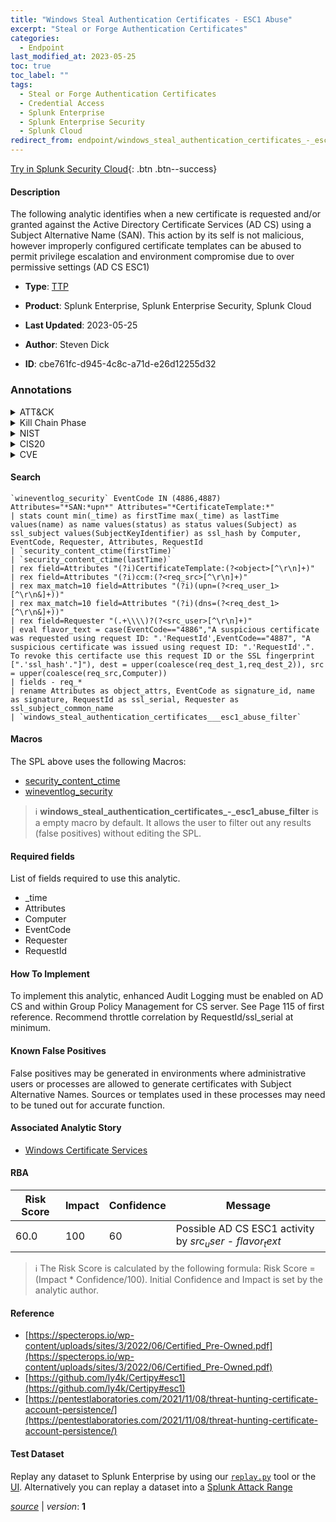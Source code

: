 ```yaml
---
title: "Windows Steal Authentication Certificates - ESC1 Abuse"
excerpt: "Steal or Forge Authentication Certificates"
categories:
  - Endpoint
last_modified_at: 2023-05-25
toc: true
toc_label: ""
tags:
  - Steal or Forge Authentication Certificates
  - Credential Access
  - Splunk Enterprise
  - Splunk Enterprise Security
  - Splunk Cloud
redirect_from: endpoint/windows_steal_authentication_certificates_-_esc1_abuse/
---
```




[Try in Splunk Security Cloud](https://www.splunk.com/en_us/cyber-security.html){: .btn .btn--success}

#### Description

The following analytic identifies when a new certificate is requested and/or granted against the Active Directory Certificate Services (AD CS) using a Subject Alternative Name (SAN). This action by its self is not malicious, however improperly configured certificate templates can be abused to permit privilege escalation and environment compromise due to over permissive settings (AD CS ESC1)

- **Type**: [TTP](https://github.com/splunk/security_content/wiki/Detection-Analytic-Types)
- **Product**: Splunk Enterprise, Splunk Enterprise Security, Splunk Cloud

- **Last Updated**: 2023-05-25
- **Author**: Steven Dick
- **ID**: cbe761fc-d945-4c8c-a71d-e26d12255d32

### Annotations
<details>
  <summary>ATT&CK</summary>

<div markdown="1">

#### [ATT&CK](https://attack.mitre.org/)

| ID          | Technique   | Tactic         |
| ----------- | ----------- |--------------- |
| [T1649](https://attack.mitre.org/techniques/T1649/) | Steal or Forge Authentication Certificates | Credential Access |

</div>
</details>


<details>
  <summary>Kill Chain Phase</summary>

<div markdown="1">

* Exploitation


</div>
</details>


<details>
  <summary>NIST</summary>

<div markdown="1">

* DE.CM



</div>
</details>

<details>
  <summary>CIS20</summary>

<div markdown="1">

* CIS 10



</div>
</details>

<details>
  <summary>CVE</summary>

<div markdown="1">


</div>
</details>


#### Search

```
`wineventlog_security` EventCode IN (4886,4887) Attributes="*SAN:*upn*" Attributes="*CertificateTemplate:*" 
| stats count min(_time) as firstTime max(_time) as lastTime values(name) as name values(status) as status values(Subject) as ssl_subject values(SubjectKeyIdentifier) as ssl_hash by Computer, EventCode, Requester, Attributes, RequestId 
| `security_content_ctime(firstTime)`  
| `security_content_ctime(lastTime)` 
| rex field=Attributes "(?i)CertificateTemplate:(?<object>[^\r\n]+)" 
| rex field=Attributes "(?i)ccm:(?<req_src>[^\r\n]+)" 
| rex max_match=10 field=Attributes "(?i)(upn=(?<req_user_1>[^\r\n&]+))" 
| rex max_match=10 field=Attributes "(?i)(dns=(?<req_dest_1>[^\r\n&]+))" 
| rex field=Requester "(.+\\\\)?(?<src_user>[^\r\n]+)" 
| eval flavor_text = case(EventCode=="4886","A suspicious certificate was requested using request ID: ".'RequestId',EventCode=="4887", "A suspicious certificate was issued using request ID: ".'RequestId'.". To revoke this certifacte use this request ID or the SSL fingerprint [".'ssl_hash'."]"), dest = upper(coalesce(req_dest_1,req_dest_2)), src = upper(coalesce(req_src,Computer)) 
| fields - req_* 
| rename Attributes as object_attrs, EventCode as signature_id, name as signature, RequestId as ssl_serial, Requester as ssl_subject_common_name
| `windows_steal_authentication_certificates___esc1_abuse_filter`
```

#### Macros
The SPL above uses the following Macros:
* [security_content_ctime](https://github.com/splunk/security_content/blob/develop/macros/security_content_ctime.yml)
* [wineventlog_security](https://github.com/splunk/security_content/blob/develop/macros/wineventlog_security.yml)

> :information_source:
> **windows_steal_authentication_certificates_-_esc1_abuse_filter** is a empty macro by default. It allows the user to filter out any results (false positives) without editing the SPL.



#### Required fields
List of fields required to use this analytic.
* _time
* Attributes
* Computer
* EventCode
* Requester
* RequestId



#### How To Implement
To implement this analytic, enhanced Audit Logging must be enabled on AD CS and within Group Policy Management for CS server. See Page 115 of first reference. Recommend throttle correlation by RequestId/ssl_serial at minimum.
#### Known False Positives
False positives may be generated in environments where administrative users or processes are allowed to generate certificates with Subject Alternative Names. Sources or templates used in these processes may need to be tuned out for accurate function.

#### Associated Analytic Story
* [Windows Certificate Services](/stories/windows_certificate_services)




#### RBA

| Risk Score  | Impact      | Confidence   | Message      |
| ----------- | ----------- |--------------|--------------|
| 60.0 | 100 | 60 | Possible AD CS ESC1 activity by $src_user$ - $flavor_text$ |


> :information_source:
> The Risk Score is calculated by the following formula: Risk Score = (Impact * Confidence/100). Initial Confidence and Impact is set by the analytic author.


#### Reference

* [https://specterops.io/wp-content/uploads/sites/3/2022/06/Certified_Pre-Owned.pdf](https://specterops.io/wp-content/uploads/sites/3/2022/06/Certified_Pre-Owned.pdf)
* [https://github.com/ly4k/Certipy#esc1](https://github.com/ly4k/Certipy#esc1)
* [https://pentestlaboratories.com/2021/11/08/threat-hunting-certificate-account-persistence/](https://pentestlaboratories.com/2021/11/08/threat-hunting-certificate-account-persistence/)



#### Test Dataset
Replay any dataset to Splunk Enterprise by using our [`replay.py`](https://github.com/splunk/attack_data#using-replaypy) tool or the [UI](https://github.com/splunk/attack_data#using-ui).
Alternatively you can replay a dataset into a [Splunk Attack Range](https://github.com/splunk/attack_range#replay-dumps-into-attack-range-splunk-server)




[*source*](https://github.com/splunk/security_content/tree/develop/detections/endpoint/windows_steal_authentication_certificates_-_esc1_abuse.yml) \| *version*: **1**